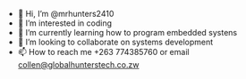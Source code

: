 - 👋 Hi, I’m @mrhunters2410
- 👀 I’m interested in coding
- 🌱 I’m currently learning how to program embedded systens
- 💞️ I’m looking to collaborate on systems development
- 📫 How to reach me +263 774385760 or email collen@globalhunterstech.co.zw

<!---
mrhunters2410/mrhunters2410 is a ✨ special ✨ repository because its `README.md` (this file) appears on your GitHub profile.
You can click the Preview link to take a look at your changes.
--->
